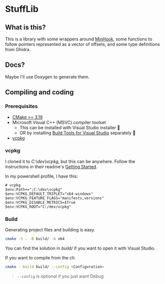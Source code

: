 # StuffLib

## What is this?

This is a library with some wrappers around
[MinHook](https://github.com/TsudaKageyu/minhook),
some functions to follow pointers represented as a vector of offsets,
and some type definitions from Ghidra.

## Docs?

Maybe I'll use Doxygen to generate them.

## Compiling and coding

### Prerequisites

- [CMake >= 3.19](https://cmake.org/download/)
- Microsoft Visual C++ (MSVC) compiler toolset
  - This can be installed with Visual Studio installer :vomiting_face:
  - OR by installing [Build Tools for Visual Studio](https://visualstudio.microsoft.com/downloads/#other) separately :muscle:
- [vcpkg](https://github.com/microsoft/vcpkg)

### vcpkg

I cloned it to _C:\\dev\\vcpkg_, but this can be anywhere.
Follow the instructions in their readme's [Getting Started](https://github.com/microsoft/vcpkg#getting-started).

In my powershell profile, I have this:

```pwsh
# vcpkg
$env:Path+=";C:\dev\vcpkg"
$env:VCPKG_DEFAULT_TRIPLET="x64-windows"
$env:VCPKG_FEATURE_FLAGS="manifests,versions"
$env:VCPKG_DISABLE_METRICS=$True
$env:VCPKG_ROOT="C:/dev/vcpkg"

```

### Build

Generating project files and building is easy.

```bash
cmake -S . -B build/ -A x64
```

You can find the solution in _build/_ if you want to open it with Visual Studio.

If you want to compile from the cli:

```bash
cmake --build build/ --config <Configuration>
```

> `--config` is optional if you just want Debug
